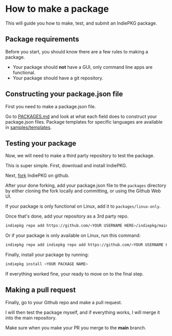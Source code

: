 <!-- markdownlint-disable MD013 -->

# How to make a package

This will guide you how to make, test, and submit an IndiePKG package.

## Package requirements

Before you start, you should know there are a few rules to making a package.

- Your package should **not** have a GUI, only command line apps are functional.
- Your package should have a git repository.

## Constructing your package.json file

First you need to make a package.json file.

Go to [PACKAGES.md](PACKAGES.md) and look at what each field does to construct your package.json files. Package templates for specific languages are available in [samples/templates](samples/templates).

## Testing your package

Now, we will need to make a third party repository to test the package.

This is super simple. First, download and install IndiePKG.

Next, [fork](https://github.com/talwat/IndiePKG/fork) IndiePKG on github.

After your done forking, add your package.json file to the `packages` directory by either cloning the fork locally and committing, or using the Github Web UI.

If your package is only functional on Linux, add it to `packages/linux-only`.

Once that's done, add your repository as a 3rd party repo.

```bash
indiepkg repo add https://github.com/<YOUR USERNAME HERE>/indiepkg/main/packages/
```

Or if your package is only available on Linux, run this command:

```bash
indiepkg repo add indiepkg repo add https://github.com/<YOUR USERNAME HERE>/indiepkg/main/packages/linux-only/
```

Finally, install your package by running:

```bash
indiepkg install <YOUR PACKAGE NAME>
```

If everything worked fine, your ready to move on to the final step.

## Making a pull request

Finally, go to your Github repo and make a pull request.

I will then test the package myself, and if everything works, I will merge it into the main repository.

Make sure when you make your PR you merge to the **main** branch.
